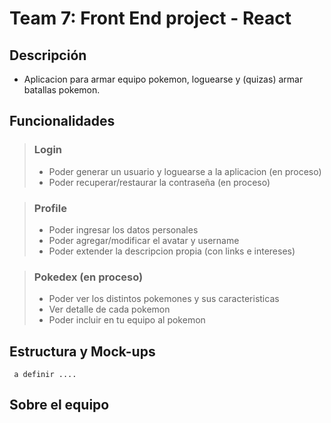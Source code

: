 # Team 7: Front End project - React

## Descripción
* Aplicacion para armar equipo pokemon, loguearse y (quizas) armar batallas pokemon.
## Funcionalidades
> ### Login 
> - Poder generar un usuario y loguearse a la aplicacion (en proceso)
> - Poder recuperar/restaurar la contraseña (en proceso)

> ### Profile
> - Poder ingresar los datos personales
> - Poder agregar/modificar el avatar y username
> - Poder extender la descripcion propia (con links e intereses)

> ### Pokedex (en proceso)
> - Poder ver los distintos pokemones y sus caracteristicas
> - Ver detalle de cada pokemon
> - Poder incluir en tu equipo al pokemon


## Estructura y Mock-ups

``` a definir ....```
## Sobre el equipo

